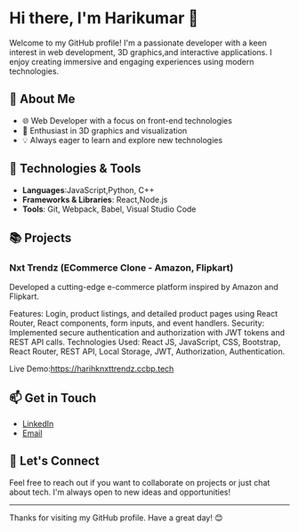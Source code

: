 # Hi there, I'm  Harikumar 👋

Welcome to my GitHub profile! I'm a passionate developer with a keen interest in web development, 3D graphics,and interactive applications. I enjoy creating immersive and engaging experiences using modern technologies.

## 🚀 About Me

- 🌐 Web Developer with a focus on front-end technologies
- 🎨 Enthusiast in 3D graphics and visualization
- 💡 Always eager to learn and explore new technologies

## 🔧 Technologies & Tools

- **Languages**:JavaScript,Python, C++ 
- **Frameworks & Libraries**: React,Node.js
- **Tools**: Git, Webpack, Babel, Visual Studio Code

## 📚 Projects

### Nxt Trendz (ECommerce Clone - Amazon, Flipkart)

Developed a cutting-edge e-commerce platform inspired by Amazon and Flipkart.

Features: Login, product listings, and detailed product pages using React Router, React components, form inputs, and event handlers.
Security: Implemented secure authentication and authorization with JWT tokens and REST API calls.
Technologies Used: React JS, JavaScript, CSS, Bootstrap, React Router, REST API, Local Storage, JWT, Authorization, Authentication.

Live Demo:https://harihknxttrendz.ccbp.tech

## 📫 Get in Touch

- [LinkedIn](https://www.linkedin.com/in/hari-kumar-senthil)
- [Email](mailto:harisenthil787@gmail.com)




## 💬 Let's Connect

Feel free to reach out if you want to collaborate on projects or just chat about tech. I'm always open to new ideas and opportunities!

---

Thanks for visiting my GitHub profile. Have a great day! 😊
